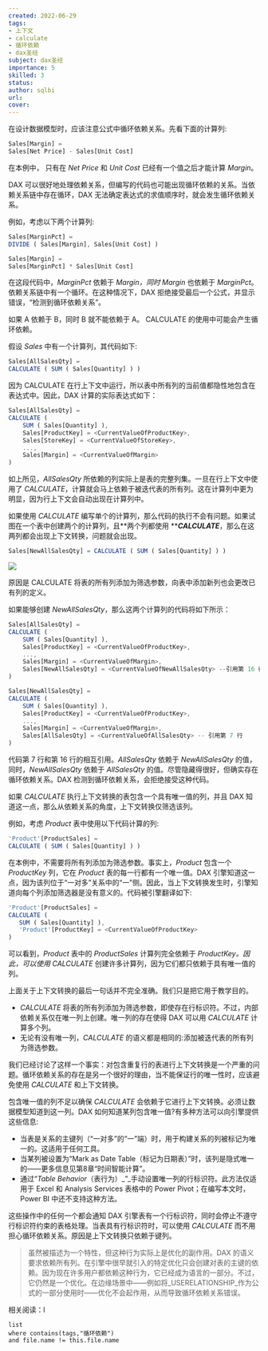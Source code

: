 ```yaml
---
created: 2022-06-29
tags: 
- 上下文 
- calculate 
- 循环依赖 
- dax圣经
subject: dax圣经
importance: 5
skilled: 3
status:
author: sqlbi
url:
cover: 
---
```



在设计数据模型时，应该注意公式中循环依赖关系。先看下面的计算列:

```js
Sales[Margin] =
Sales[Net Price] - Sales[Unit Cost]
```

在本例中， 只有在 _Net Price_ 和 _Unit Cost_ 已经有一个值之后才能计算 _Margin_。

DAX 可以很好地处理依赖关系，但编写的代码也可能出现循环依赖的关系。当依赖关系链中存在循环，DAX 无法确定表达式的求值顺序时，就会发生循环依赖关系。

例如，考虑以下两个计算列:

```js
Sales[MarginPct] =
DIVIDE ( Sales[Margin], Sales[Unit Cost] )

Sales[Margin] =
Sales[MarginPct] * Sales[Unit Cost]
```

在这段代码中，_MarginPct_ 依赖于 _Margin，同时 Margin_ 也依赖于 _MarginPct_。依赖关系链中有一个循环。在这种情况下，DAX 拒绝接受最后一个公式，并显示错误，“检测到循环依赖关系”。

如果 A 依赖于 B，同时 B 就不能依赖于 A。 CALCULATE 的使用中可能会产生循环依赖。

假设 _Sales_ 中有一个计算列，其代码如下:

```js
Sales[AllSalesQty] =
CALCULATE ( SUM ( Sales[Quantity] ) )
```

因为 CALCULATE 在行上下文中运行，所以表中所有列的当前值都隐性地包含在表达式中。因此，DAX 计算的实际表达式如下：

```js
Sales[AllSalesQty] =
CALCULATE (
    SUM ( Sales[Quantity] ),
    Sales[ProductKey] = <CurrentValueOfProductKey>,
    Sales[StoreKey] = <CurrentValueOfStoreKey>,
    ...,
    Sales[Margin] = <CurrentValueOfMargin>
)
```

如上所见，_AllSalesQty_ 所依赖的列实际上是表的完整列集。一旦在行上下文中使用了 _CALCULATE_，计算就会马上依赖于被迭代表的所有列。这在计算列中更为明显，因为行上下文会自动出现在计算列中。

如果使用 _CALCULATE_ 编写单个的计算列，那么代码的执行不会有问题。如果试图在一个表中创建两个的计算列，且**两个列都使用 **_**CALCULATE**_，那么在这两列都会出现上下文转换，问题就会出现。

```js
Sales[NewAllSalesQty] = CALCULATE ( SUM ( Sales[Quantity] ) )
```

![](https://secure2.wostatic.cn/static/ja5mUWh2A5csUZEVQtt3p8/image.png)

原因是 CALCULATE 将表的所有列添加为筛选参数，向表中添加新列也会更改已有列的定义。

如果能够创建 _NewAllSalesQty_，那么这两个计算列的代码将如下所示：

```js
Sales[AllSalesQty] =
CALCULATE (
    SUM ( Sales[Quantity] ),
    Sales[ProductKey] = <CurrentValueOfProductKey>,
    ...,
    Sales[Margin] = <CurrentValueOfMargin>,
    Sales[NewAllSalesQty] = <CurrentValueOfNewAllSalesQty> --引用第 16 行
)

Sales[NewAllSalesQty] =
CALCULATE (
    SUM ( Sales[Quantity] ),
    Sales[ProductKey] = <CurrentValueOfProductKey>,
    ...,
    Sales[Margin] = <CurrentValueOfMargin>,
    Sales[AllSalesQty] = <CurrentValueOfAllSalesQty> -- 引用第 7 行
)
```

代码第 7 行和第 16 行的相互引用。_AllSalesQty_ 依赖于 _NewAllSalesQty_ 的值，同时，_NewAllSalesQty_ 依赖于 _AllSalesQty_ 的值。尽管隐藏得很好，但确实存在循环依赖关系。DAX 检测到循环依赖关系，会拒绝接受这种代码。

如果 _CALCULATE_ 执行上下文转换的表包含一个具有唯一值的列，并且 DAX 知道这一点，那么从依赖关系的角度，上下文转换仅筛选该列。

例如，考虑 _Product_ 表中使用以下代码计算的列:

```js
'Product'[ProductSales] =
CALCULATE ( SUM ( Sales[Quantity] ) )
```

在本例中，不需要将所有列添加为筛选参数。事实上，_Product_ 包含一个 _ProductKey_ 列，它在 _Product_ 表的每一行都有一个唯一值。DAX 引擎知道这一点，因为该列位于“一对多”关系中的“一”侧。因此，当上下文转换发生时，引擎知道向每个列添加筛选器是没有意义的。代码被引擎翻译如下:

```js
'Product'[ProductSales] =
CALCULATE (
   SUM ( Sales[Quantity] ),
   'Product'[ProductKey] = <CurrentValueOfProductKey>
)
```

可以看到，_Product_ 表中的 _ProductSales_ 计算列完全依赖于 _ProductKey。因此，可以使用 CALCULATE_ 创建许多计算列，因为它们都只依赖于具有唯一值的列。

上面关于上下文转换的最后一句话并不完全准确。我们只是把它用于教学目的。

-   _CALCULATE_ 将表的所有列添加为筛选参数，即使存在行标识符。不过，内部依赖关系仅在唯一列上创建。唯一列的存在使得 DAX 可以用 _CALCULATE_ 计算多个列。
-   无论有没有唯一列，_CALCULATE_ 的语义都是相同的:添加被迭代表的所有列为筛选参数。

我们已经讨论了这样一个事实：对包含重复行的表进行上下文转换是一个严重的问题。循环依赖关系的存在是另一个很好的理由，当不能保证行的唯一性时，应该避免使用 _CALCULATE_ 和上下文转换。

包含唯一值的列不足以确保 _CALCULATE_ 会依赖于它进行上下文转换。必须让数据模型知道到这一列。DAX 如何知道某列包含唯一值?有多种方法可以向引擎提供这些信息:

-   当表是关系的主键列（“一对多”的“一”端）时，用于构建关系的列被标记为唯一的。这适用于任何工具。
-   当某列被设置为“Mark as Date Table（标记为日期表）”时，该列是隐式唯一的——更多信息见第8章“时间智能计算”。
-   通过“_Table Behavior_（表行为）_”_手动设置唯一列的行标识符。此方法仅适用于 Excel 和 Analysis Services 表格中的 Power Pivot；在编写本文时，Power BI 中还不支持这种方法。

这些操作中的任何一个都会通知 DAX 引擎表有一个行标识符，同时会停止不遵守行标识符约束的表格处理。当表具有行标识符时，可以使用 _CALCULATE_ 而不用担心循环依赖关系。原因是上下文转换只依赖于键列。

> 虽然被描述为一个特性，但这种行为实际上是优化的副作用。DAX 的语义要求依赖所有列。在引擎中很早就引入的特定优化只会创建对表的主键的依赖。因为现在许多用户都依赖这种行为，它已经成为语言的一部分。不过，它仍然是一个优化。在边缘场景中——例如将_USERELATIONSHIP_作为公式的一部分使用时——优化不会起作用，从而导致循环依赖关系错误。

相关阅读：l
```dataview
list 
where contains(tags,"循环依赖")
and file.name != this.file.name
```
